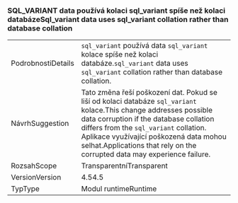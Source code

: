 ### <a name="sqlvariant-data-uses-sqlvariant-collation-rather-than-database-collation"></a><span data-ttu-id="19f62-101">SQL_VARIANT data používá kolaci sql_variant spíše než kolaci databáze</span><span class="sxs-lookup"><span data-stu-id="19f62-101">Sql_variant data uses sql_variant collation rather than database collation</span></span>

|   |   |
|---|---|
|<span data-ttu-id="19f62-102">Podrobnosti</span><span class="sxs-lookup"><span data-stu-id="19f62-102">Details</span></span>|<span data-ttu-id="19f62-103"><code>sql_variant</code> používá data <code>sql_variant</code> kolace spíše než kolaci databáze.</span><span class="sxs-lookup"><span data-stu-id="19f62-103"><code>sql_variant</code> data uses <code>sql_variant</code> collation rather than database collation.</span></span>|
|<span data-ttu-id="19f62-104">Návrh</span><span class="sxs-lookup"><span data-stu-id="19f62-104">Suggestion</span></span>|<span data-ttu-id="19f62-105">Tato změna řeší poškození dat. Pokud se liší od kolaci databáze <code>sql_variant</code> kolace.</span><span class="sxs-lookup"><span data-stu-id="19f62-105">This change addresses possible data corruption if the database collation differs from the <code>sql_variant</code> collation.</span></span> <span data-ttu-id="19f62-106">Aplikace využívající poškozená data mohou selhat.</span><span class="sxs-lookup"><span data-stu-id="19f62-106">Applications that rely on the corrupted data may experience failure.</span></span>|
|<span data-ttu-id="19f62-107">Rozsah</span><span class="sxs-lookup"><span data-stu-id="19f62-107">Scope</span></span>|<span data-ttu-id="19f62-108">Transparentní</span><span class="sxs-lookup"><span data-stu-id="19f62-108">Transparent</span></span>|
|<span data-ttu-id="19f62-109">Version</span><span class="sxs-lookup"><span data-stu-id="19f62-109">Version</span></span>|<span data-ttu-id="19f62-110">4.5</span><span class="sxs-lookup"><span data-stu-id="19f62-110">4.5</span></span>|
|<span data-ttu-id="19f62-111">Typ</span><span class="sxs-lookup"><span data-stu-id="19f62-111">Type</span></span>|<span data-ttu-id="19f62-112">Modul runtime</span><span class="sxs-lookup"><span data-stu-id="19f62-112">Runtime</span></span>|

